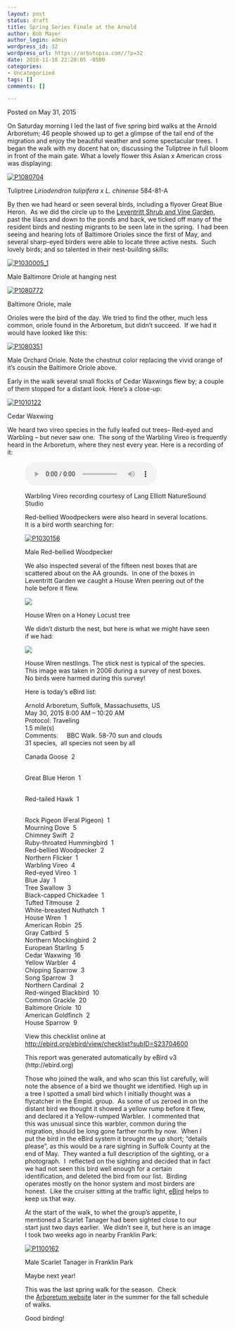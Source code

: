 ```yaml
---
layout: post
status: draft
title: Spring Series Finale at the Arnold
author: Bob Mayer
author_login: admin
wordpress_id: 32
wordpress_url: https://arbotopia.com//?p=32
date: 2018-11-18 22:28:05 -0500
categories:
- Uncategorized
tags: []
comments: []

---
```

<p>Posted on May 31, 2015</a></p>

<p>On Saturday morning I led the last of five spring bird walks at the Arnold Arboretum; 46 people showed up to get a glimpse of the tail end of the migration and enjoy the beautiful weather and some spectacular trees.  I began the walk with my docent hat on; discussing the Tuliptree in full bloom in front of the main gate. What a lovely flower this Asian x American cross was displaying:</p>

<p><!-- wp:image {"id":1104,"linkDestination":"custom"} --></p>
<a href="/images/2015/05/P1080704.jpg"><img src="/images/2015/05/P1080704.jpg" alt="P1080704" class="wp-image-1104"/></a>

<p>Tuliptree <em>Liriodendron tulipifera x L. chinense</em> 584-81-A</p>

<p>By then we had heard or seen several birds, including a flyover Great Blue Heron.  As we did the circle up to the <a href="http://www.arboretum.harvard.edu/plants/featured-plants/shrub-and-vine-garden/">Leventritt Shrub and Vine Garden</a>, past the lilacs and down to the ponds and back, we ticked off many of the resident birds and nesting migrants to be seen late in the spring.  I had been seeing and hearing lots of Baltimore Orioles since the first of May, and several sharp-eyed birders were able to locate three active nests.  Such lovely birds; and so talented in their nest-building skills:</p>

<p><!-- wp:image {"id":845,"linkDestination":"custom"} --></p>
<a href="/images/2014/05/P1030005_1.jpg"><img src="/images/2014/05/P1030005_1.jpg" alt="P1030005_1" class="wp-image-845"/></a>

<p>Male Baltimore Oriole at hanging nest</p>

<p><!-- wp:image {"id":1106,"linkDestination":"custom"} --></p>
<a href="/images/2015/05/P1080772.jpg"><img src="/images/2015/05/P1080772.jpg" alt="P1080772" class="wp-image-1106"/></a>

<p>Baltimore Oriole, male</p>

<p>Orioles were the bird of the day. We tried to find the other, much less common, oriole found in the Arboretum, but didn’t succeed.  If we had it would have looked like this:</p>

<p><!-- wp:image {"id":869,"linkDestination":"custom"} --></p>
<a href="/images/2014/06/P1080351.jpg"><img src="/images/2014/06/P1080351.jpg" alt="P1080351" class="wp-image-869"/></a>

<p>Male Orchard Oriole. Note the chestnut color replacing the vivid orange of it’s cousin the Baltimore Oriole above.</p>

<p>Early in the walk several small flocks of Cedar Waxwings flew by; a couple of them stopped for a distant look. Here’s a close-up:</p>

<p><!-- wp:image {"id":1107,"linkDestination":"custom"} --></p>
<a href="/images/2015/05/P1010122.jpg"><img src="/images/2015/05/P1010122.jpg" alt="P1010122" class="wp-image-1107"/></a>

<p>Cedar Waxwing</p>

<p>We heard two vireo species in the fully leafed out trees– Red-eyed and Warbling – but never saw one.  The song of the Warbling Vireo is frequently heard in the Arboretum, where they nest every year. Here is a recording of it:</p>

<p><!-- wp:audio {"id":196} --></p>
<figure class="wp-block-audio"><audio controls src="/images/2018/11/Warbling-vireo-1.mp3"></audio>
<p><!-- /wp:audio --></p>

<p>Warbling Vireo recording courtesy of Lang Elliott NatureSound Studio</p>

<p>Red-bellied Woodpeckers were also heard in several locations.  It is a bird worth searching for:</p>

<p><!-- wp:image {"id":354,"linkDestination":"custom"} --></p>
<a href="http://www.arboretum.harvard.edu/"><img src="/images/2013/03/P1030156.jpg" alt="P1030156" class="wp-image-354"/></a>

<p>Male Red-bellied Woodpecker</p>

<p>We also inspected several of the fifteen nest boxes that are scattered about on the AA grounds.  In one of the boxes in Leventritt Garden we caught a House Wren peering out of the hole before it flew.</p>

![](/images/P1100267.jpg)

<p>House Wren on a Honey Locust tree</p>

<p>We didn’t disturb the nest, but here is what we might have seen if we had:</p>

![](/images/P1100253-2.jpg)

<p>House Wren nestlings. The stick nest is typical of the species. This image was taken in 2006 during a survey of nest boxes. No birds were harmed during this survey!</p>

<p>Here is today’s eBird list:</p>

<p>Arnold Arboretum, Suffolk, Massachusetts, US<br>May 30, 2015 8:00 AM – 10:20 AM<br>Protocol: Traveling<br>1.5 mile(s)<br>Comments:     BBC Walk. 58-70 sun and clouds<br>31 species,  all species not seen by all</p>

<p>Canada Goose  2

<br>Great Blue Heron  1

<br>Red-tailed Hawk  1

<br>Rock Pigeon (Feral Pigeon)  1<br>Mourning Dove  5<br>Chimney Swift  2<br>Ruby-throated Hummingbird  1<br>Red-bellied Woodpecker  2<br>Northern Flicker  1<br>Warbling Vireo  4<br>Red-eyed Vireo  1<br>Blue Jay  1<br>Tree Swallow  3<br>Black-capped Chickadee  1<br>Tufted Titmouse  2<br>White-breasted Nuthatch  1<br>House Wren  1<br>American Robin  25<br>Gray Catbird  5<br>Northern Mockingbird  2<br>European Starling  5<br>Cedar Waxwing  16<br>Yellow Warbler  4<br>Chipping Sparrow  3<br>Song Sparrow  3<br>Northern Cardinal  2<br>Red-winged Blackbird  10<br>Common Grackle  20<br>Baltimore Oriole  10<br>American Goldfinch  2<br>House Sparrow  9</p>

<p>View this checklist online at <a href="https://ebird.org/view/checklist/S23704600">http://ebird.org/ebird/view/checklist?subID=S23704600</a></p>

<p>This report was generated automatically by eBird v3 (http://ebird.org)</p>

<p>Those who joined the walk, and who scan this list carefully, will note the absence of a bird we thought we identified. High up in a tree I spotted a small bird which I initially thought was a flycatcher in the Empid. group.  As some of us zeroed in on the distant bird we thought it showed a yellow rump before it flew, and declared it a Yellow-rumped Warbler.  I commented that this was unusual since this warbler, common during the migration, should be long gone farther north by now.  When I put the bird in the eBird system it brought me up short; “details please”, as this would be a rare sighting in Suffolk County at the end of May.  They wanted a full description of the sighting, or a photograph.  I  reflected on the sighting and decided that in fact we had not seen this bird well enough for a certain identification, and deleted the bird from our list.  Birding operates mostly on the honor system and most birders are honest.  Like the cruiser sitting at the traffic light, <a href="http://ebird.org/content/ebird/">eBird</a> helps to keep us that way.</p>

<p>At the start of the walk, to whet the group’s appetite, I mentioned a Scarlet Tanager had been sighted close to our start just two days earlier.  We didn’t see it, but here is an image I took two weeks ago in nearby Franklin Park:</p>

<p><!-- wp:image {"id":1115,"linkDestination":"custom"} --></p>
<a href="/images/2015/05/P1100162.jpg"><img src="/images/2015/05/P1100162.jpg" alt="P1100162" class="wp-image-1115"/></a>

<p>Male Scarlet Tanager in Franklin Park</p>

<p>Maybe next year!</p>

<p>This was the last spring walk for the season.  Check the <a href="http://www.arboretum.harvard.edu/">Arboretum website</a> later in the summer for the fall schedule of walks.</p>

<p>Good birding!</p>